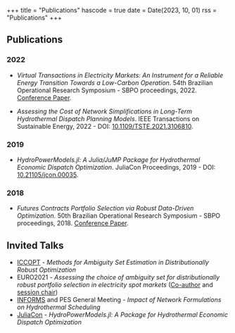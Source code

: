 +++
title = "Publications"
hascode = true
date = Date(2023, 10, 01)
rss = "Publications"
+++

## Publications

### 2022

 - *Virtual Transactions in Electricity Markets: An Instrument for a Reliable Energy Transition Towards a Low-Carbon Operation*. 54th Brazilian Operational Research Symposium - SBPO proceedings, 2022. [Conference Paper](https://www.researchgate.net/publication/365319078_Virtual_Transactions_in_Electricity_Markets_An_Instrument_for_a_Reliable_Energy_Transition_Towards_a_Low-Carbon_Operation).

 - *Assessing the Cost of Network Simplifications in Long-Term Hydrothermal Dispatch Planning Models*. IEEE Transactions on Sustainable Energy, 2022 - DOI: [10.1109/TSTE.2021.3106810](https://doi.org/10.1109/TSTE.2021.3106810).

### 2019

 - *HydroPowerModels.jl: A Julia/JuMP Package for Hydrothermal Economic Dispatch Optimization*. JuliaCon Proceedings, 2019 - DOI: [10.21105/jcon.00035](https://doi.org/10.21105/jcon.00035).

### 2018

 - *Futures Contracts Portfolio Selection via Robust Data-Driven Optimization*. 50th Brazilian Operational Research Symposium - SBPO proceedings, 2018. [Conference Paper](https://proceedings.science/sbpo/papers/selecao-de-carteira-de-contratos-futuros-via-otimizacao-robusta-direcionado-por-dados).

## Invited Talks
 - [ICCOPT](https://iccopt2022.lehigh.edu/files/program/ICCOPT2022_Program.pdf) - *Methods for Ambiguity Set Estimation in Distributionally Robust Optimization*
 - EURO2021 - *Assessing the choice of ambiguity set for distributionally robust portfolio selection in electricity spot markets* ([Co-author](https://www.euro-online.org/conf/euro31/treat_abstract?paperid=1481) and [session chair](https://www.euro-online.org/conf/euro31/edit_session?sessid=139))
 - [INFORMS](https://www.youtube.com/watch?v=0itXxcjW--s) and PES General Meeting - *Impact of Network Formulations on Hydrothermal Scheduling*
 - [JuliaCon](https://www.youtube.com/watch?v=bnKX2uATrzA&t=41s&ab_channel=TheJuliaProgrammingLanguage)  - *HydroPowerModels.jl: A Package for Hydrothermal Economic Dispatch Optimization*

